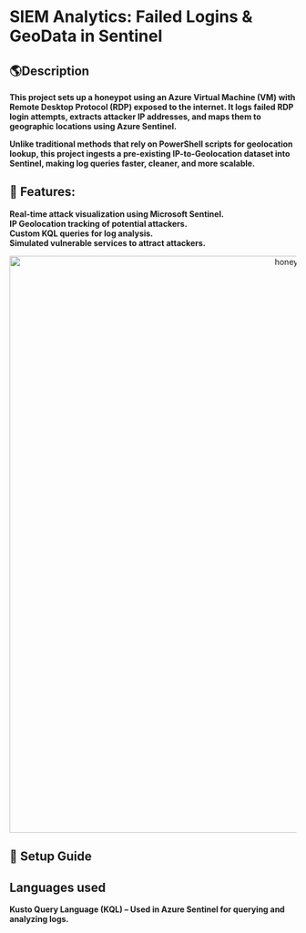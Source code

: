 <h1>SIEM Analytics: Failed Logins & GeoData in Sentinel</h1>


<h2>🌎Description</h2>
<b>This project sets up a honeypot using an Azure Virtual Machine (VM) with Remote Desktop Protocol (RDP) exposed to the internet. It logs failed RDP login attempts, extracts attacker IP addresses, and maps them to geographic locations using Azure Sentinel.

Unlike traditional methods that rely on PowerShell scripts for geolocation lookup, this project ingests a pre-existing IP-to-Geolocation dataset into Sentinel, making log queries faster, cleaner, and more scalable.</b>

<h2>📌 Features:</h2>

<b>Real-time attack visualization using Microsoft Sentinel.</b><br>
<b>IP Geolocation tracking of potential attackers.</b><br>
<b>Custom KQL queries for log analysis.</b><br>
<b>Simulated vulnerable services to attract attackers.</b>
<p align="center">
<img width="1013" alt="honeypot-map" src="https://github.com/user-attachments/assets/6de6f281-55d7-40c0-9ebf-3ee0af615f5b" />
</p>

<h2>🔧 Setup Guide</h2>


<h2>Languages used</h2>
<b> Kusto Query Language (KQL) – Used in Azure Sentinel for querying and analyzing logs.</b>
